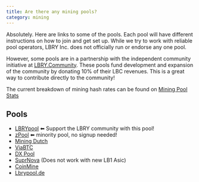 ```yaml
---
title: Are there any mining pools?
category: mining
---
```


Absolutely. Here are links to some of the pools. Each pool will have different instructions on how to join and get set up.
While we try to work with reliable pool operators, LBRY Inc. does not officially run or endorse any one pool.

However, some pools are in a partnership with the independent community initiative at [LBRY.Community](https://lbry.community). These pools fund development and expansion of the community by donating 10% of their LBC revenues. This is a great way to contribute directly to the community!

The current breakdown of mining hash rates can be found on [Mining Pool Stats](https://miningpoolstats.stream/lbry)

## Pools
- [LBRYpool](https://lbrypool.net/) ⬅ Support the LBRY community with this pool!
- [zPool](https://www.zpool.ca/) ⬅ minority pool, no signup needed!
- [Mining Dutch](https://www.mining-dutch.nl/pools/lbrycredits.php)
- [ViaBTC](https://support.viabtc.com/hc/en-us/articles/900001529806)
- [DX Pool](https://www.dxpool.com/)
- [SuprNova](https://lbry.suprnova.cc/index.php?page=gettingstarted) (Does not work with new LB1 Asic)
- [CoinMine](https://www2.coinmine.pl/lbc/index.php?page=gettingstarted)
- [Lbrypool.de](https://lbrypool.de)
